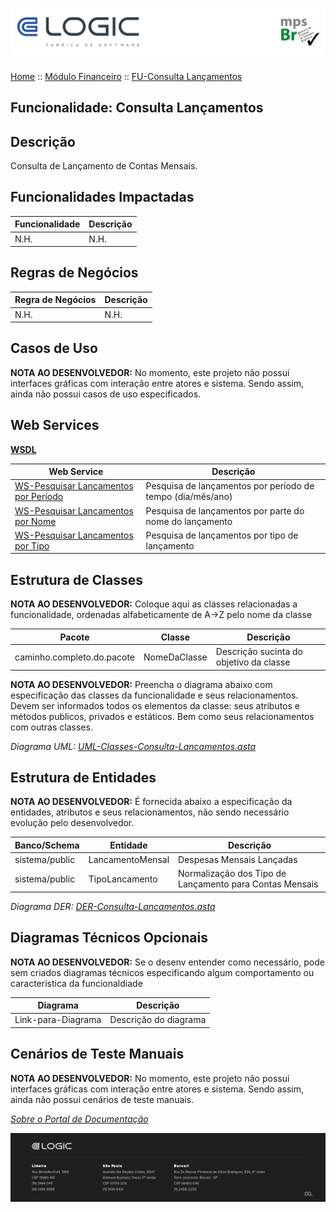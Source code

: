 # ![Cabecalho](../../ReadMe-Anexos/Cabecalho.png)

[Home](../../README.md) :: [Módulo Financeiro](../Modulo-Financeiro.md) :: [FU-Consulta Lançamentos](FU-Consulta-Lancamentos.md)

## Funcionalidade: Consulta Lançamentos

## Descrição

Consulta de Lançamento de Contas Mensais.

## Funcionalidades Impactadas

| Funcionalidade | Descrição |
| -------------- | --------- |
| N.H.           | N.H.      |

## Regras de Negócios

| Regra de Negócios | Descrição |
| ----------------- | --------- |
| N.H.              | N.H.      |

## Casos de Uso

**NOTA AO DESENVOLVEDOR:** No momento, este projeto não possui interfaces gráficas com interação entre atores e sistema. Sendo assim, ainda não possui casos de uso especificados.

## Web Services

**[WSDL](Web-Services/WSDL.md)**

| Web Service                                                                                  | Descrição                                                  |
| -------------------------------------------------------------------------------------------- | ---------------------------------------------------------- |
| [WS-Pesquisar Lancamentos por Período](Web-Services/WS-Pesquisar-Lancamentos-Por-Periodo.md) | Pesquisa de lançamentos por período de tempo (dia/mês/ano) |
| [WS-Pesquisar Lancamentos por Nome](Web-Services/WS-Pesquisar-Lancamentos-Por-Nome.md)       | Pesquisa de lançamentos por parte do nome do lançamento    |
| [WS-Pesquisar Lancamentos por Tipo](Web-Services/WS-Pesquisar-Lancamentos-Por-Tipo.md)       | Pesquisa de lançamentos por tipo de lançamento             |


## Estrutura de Classes

**NOTA AO DESENVOLVEDOR:** Coloque aqui as classes relacionadas a funcionalidade, ordenadas alfabeticamente de A->Z pelo nome da classe

| Pacote                     | Classe       | Descrição                               |
| -------------------------- | ------------ | --------------------------------------- |
| caminho.completo.do.pacote | NomeDaClasse | Descrição sucinta do objetivo da classe |

**NOTA AO DESENVOLVEDOR:** Preencha o diagrama abaixo com especificação das classes da funcionalidade e seus relacionamentos. Devem ser informados todos os elementos da classe: seus atributos e métodos publicos, privados e estáticos. Bem como seus relacionamentos com outras classes.

_Diagrama UML: [UML-Classes-Consulta-Lancamentos.asta](FU-Consulta-Lancamentos-Anexos/UML-Classes-Consulta-Lancamentos.asta)_

## Estrutura de Entidades

**NOTA AO DESENVOLVEDOR:** É fornecida abaixo a especificação da entidades, atributos e seus relacionamentos, não sendo necessário evolução pelo desenvolvedor.

| Banco/Schema   | Entidade         | Descrição                                               |
| -------------- | ---------------- | ------------------------------------------------------- |
| sistema/public | LancamentoMensal | Despesas Mensais Lançadas                               |
| sistema/public | TipoLancamento   | Normalização dos Tipo de Lançamento para Contas Mensais |

_Diagrama DER: [DER-Consulta-Lancamentos.asta](FU-Consulta-Lancamentos-Anexos/DER-Consulta-Lancamentos.asta)_

## Diagramas Técnicos Opcionais

**NOTA AO DESENVOLVEDOR:** Se o desenv entender como necessário, pode sem criados diagramas técnicos especificando algum comportamento ou característica da funcionaldiade

| Diagrama           | Descrição             |
| ------------------ | --------------------- |
| Link-para-Diagrama | Descrição do diagrama |

## Cenários de Teste Manuais

**NOTA AO DESENVOLVEDOR:** No momento, este projeto não possui interfaces gráficas com interação entre atores e sistema. Sendo assim, ainda não possui cenários de teste manuais.

_[Sobre o Portal de Documentação](../../About/About.md)_


![Rodape](../../ReadMe-Anexos/Rodape.png)
